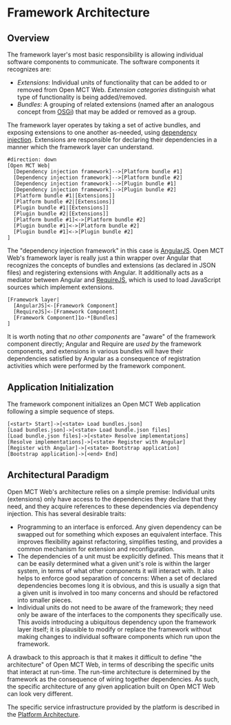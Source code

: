 # Framework Architecture

## Overview

The framework layer's most basic responsibility is allowing individual
software components to communicate. The software components it recognizes
are:

* _Extensions_: Individual units of functionality that can be added to
  or removed from Open MCT Web. _Extension categories_ distinguish what
  type of functionality is being added/removed.
* _Bundles_: A grouping of related extensions
  (named after an analogous concept from [OSGi](http://www.osgi.org/))
  that may be added or removed as a group.

The framework layer operates by taking a set of active bundles, and
exposing extensions to one another as-needed, using
[dependency injection](https://en.wikipedia.org/wiki/Dependency_injection).
Extensions are responsible for declaring their dependencies in a
manner which the framework layer can understand.

```nomnoml
#direction: down
[Open MCT Web|
  [Dependency injection framework]-->[Platform bundle #1]
  [Dependency injection framework]-->[Platform bundle #2]
  [Dependency injection framework]-->[Plugin bundle #1]
  [Dependency injection framework]-->[Plugin bundle #2]
  [Platform bundle #1|[Extensions]]
  [Platform bundle #2|[Extensions]]
  [Plugin bundle #1|[Extensions]]
  [Plugin bundle #2|[Extensions]]
  [Platform bundle #1]<->[Platform bundle #2]
  [Plugin bundle #1]<->[Platform bundle #2]
  [Plugin bundle #1]<->[Plugin bundle #2]
]
```

The "dependency injection framework" in this case is
[AngularJS](https://angularjs.org/). Open MCT Web's framework layer
is really just a thin wrapper over Angular that recognizes the
concepts of bundles and extensions (as declared in JSON files) and
registering extensions with Angular. It additionally acts as a
mediator between Angular and [RequireJS](http://requirejs.org/),
which is used to load JavaScript sources which implement
extensions.

```nomnoml
[Framework layer|
  [AngularJS]<-[Framework Component]
  [RequireJS]<-[Framework Component]
  [Framework Component]1o-*[Bundles]
]
```

It is worth noting that _no other components_ are "aware" of the
framework component directly; Angular and Require are _used by_ the
framework components, and extensions in various bundles will have
their dependencies satisfied by Angular as a consequence of registration
activities which were performed by the framework component.


## Application Initialization

The framework component initializes an Open MCT Web application following
a simple sequence of steps.

```nomnoml
[<start> Start]->[<state> Load bundles.json]
[Load bundles.json]->[<state> Load bundle.json files]
[Load bundle.json files]->[<state> Resolve implementations]
[Resolve implementations]->[<state> Register with Angular]
[Register with Angular]->[<state> Bootstrap application]
[Bootstrap application]->[<end> End]
```

## Architectural Paradigm

Open MCT Web's architecture relies on a simple premise: Individual units
(extensions) only have access to the dependencies they declare that they
need, and they acquire references to these dependencies via dependency
injection. This has several desirable traits:

* Programming to an interface is enforced. Any given dependency can be
  swapped out for something which exposes an equivalent interface. This
  improves flexibility against refactoring, simplifies testing, and
  provides a common mechanism for extension and reconfiguration.
* The dependencies of a unit must be explicitly defined. This means that
  it can be easily determined what a given unit's role is within the
  larger system, in terms of what other components it will interact with.
  It also helps to enforce good separation of concerns: When a set of
  declared dependencies becomes long it is obvious, and this is usually
  a sign that a given unit is involved in too many concerns and should
  be refactored into smaller pieces.
* Individual units do not need to be aware of the framework; they need
  only be aware of the interfaces to the components they specifically
  use. This avoids introducing a ubiquitous dependency upon the framework
  layer itself; it is plausible to modify or replace the framework
  without making changes to individual software components which run upon
  the framework.

A drawback to this approach is that it makes it difficult to define
"the architecture" of Open MCT Web, in terms of describing the specific
units that interact at run-time. The run-time architecture is determined
by the framework as the consequence of wiring together dependencies.
As such, the specific architecture of any given application built on
Open MCT Web can look very different.

The specific service infrastructure provided by the platform is described
in the [Platform Architecture](Platform.md).
